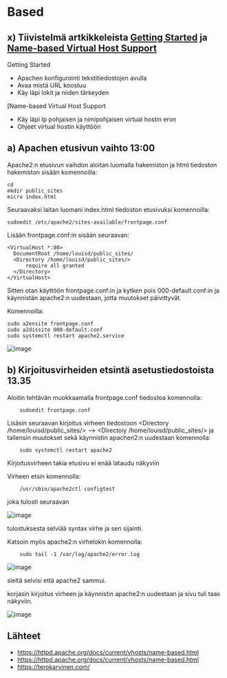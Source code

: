 # Based

## x) Tiivistelmä artkikkeleista [Getting Started](https://httpd.apache.org/docs/2.4/getting-started.html) ja [Name-based Virtual Host Support](https://httpd.apache.org/docs/current/vhosts/name-based.html)

Getting Started
 - Apachen konfigurointi tekstitiedostojen avulla
 - Avaa mistä URL koostuu
 - Käy läpi lokit ja niiden tärkeyden

[Name-based Virtual Host Support

 - Käy läpi Ip pohjaisen ja nimipohjaisen virtual hostin eron
 - Ohjeet virtual hostin käyttöön

## a) Apachen etusivun vaihto 13:00

Apache2:n etusivun vaihdon aloitan luomalla hakemiston ja html tiedoston hakemiston sisään komennoilla:

    cd
    mkdir public_sites
    micro index.html
    
Seuraavaksi laitan luomani index.html tiedoston etusivuksi komennoilla:

    sudoedit /etc/apache2/sites-available/frontpage.conf

Lisään frontpage.conf:in sisään seuraavan:

    <VirtualHost *:80>
      DocumentRoot /home/louisd/public_sites/
      <Directory /home/louisd/public_sites/>
          require all granted
      </Directory>
    </VirtualHost>

Sitten otan käyttöön frontpage.conf:in ja kytken pois 000-default.conf:in ja käynnistän apache2:n uudestaan, jotta muutokset päivittyvät.

Komennoilla:

    sudo a2ensite frontpage.conf
    sudo a2dissite 000-default.conf
    sudo systemctl restart apache2.service


![image](https://user-images.githubusercontent.com/112497215/216816060-a356ad9d-cf14-44dd-bfd6-1335f7b0f115.png)



## b) Kirjoitusvirheiden etsintä asetustiedostoista 13.35

Aloitin tehtävän muokkaamalla frontpage.conf tiedostoa komennolla:

        sudoedit frontpage.conf
        
Lisäsin seuraavan kirjoitus virheen tiedostoon <Directory /home/louisd/public_sites/> --> <Directoiy /home/louisd/public_sites/> ja tallensin muutokset sekä käynnistin apachen2:n uudestaan komennolla:

        sudo systemctl restart apache2

Kirjoitusvirheen takia etusivu ei enää lataudu näkyviin

Virheen etsin komennolla:
        
        /usr/sbin/apache2ctl configtest
        
joka tulosti seuraavan

![image](https://user-images.githubusercontent.com/112497215/216818317-e95a56a5-6ea5-4af5-8b20-3c16a000c24c.png)

tulostuksesta selviää syntax virhe ja sen sijainti.

Katsoin myös apache2:n virhelokin komennolla:

        sudo tail -1 /var/log/apache2/error.log
        
![image](https://user-images.githubusercontent.com/112497215/216818643-c848737f-0cbc-40fd-8071-8ac1f9288588.png)
        
sieltä selvisi että apache2 sammui.

korjasin kirjoitus virheen ja käynnistin apache2:n uudestaan ja sivu tuli taas näkyviin.

![image](https://user-images.githubusercontent.com/112497215/216818697-095502ac-3786-4eb2-8708-4817fc1060b4.png)


## Lähteet

 - https://httpd.apache.org/docs/current/vhosts/name-based.html
 - https://httpd.apache.org/docs/current/vhosts/name-based.html
 - https://terokarvinen.com/

